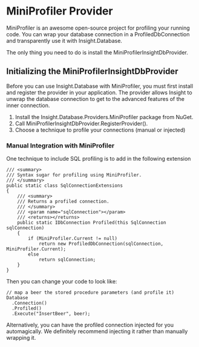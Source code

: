 # MiniProfiler Provider #

MiniProfiler is an awesome open-source project for profiling your running code. You can wrap your database connection in a ProfiledDbConnection and transparently use it with Insight.Database.

The only thing you need to do is install the MiniProfilerInsightDbProvider.

## Initializing the MiniProfilerInsightDbProvider ##

Before you can use Insight.Database with MiniProfiler, you must first install and register the provider in your application. The provider allows Insight to unwrap the database connection to get to the advanced features of the inner connection.

1. Install the Insight.Database.Providers.MiniProfiler package from NuGet.
2. Call MiniProfilerInsightDbProvider.RegisterProvider(). 
3. Choose a technique to profile your connections (manual or injected)

### Manual Integration with MiniProfiler ###

One technique to include SQL profiling is to add in the following extension

	/// <summary>
	/// Syntax sugar for profiling using MiniProfiler.
	/// </summary>
	public static class SqlConnectionExtensions
	{
		/// <summary>
		/// Returns a profiled connection.
		/// </summary>
		/// <param name="sqlConnection"></param>
		/// <returns></returns>
		public static IDbConnection Profiled(this SqlConnection sqlConnection)
		{
			if (MiniProfiler.Current != null)
				return new ProfiledDbConnection(sqlConnection, MiniProfiler.Current);
			else
				return sqlConnection;
		}
	}

Then you can change your code to look like:

    // map a beer the stored procedure parameters (and profile it)
    Database
      .Connection()
      .Profiled()
      .Execute("InsertBeer", beer);

Alternatively, you can have the profiled connection injected for you automagically. We definitely recommend injecting it rather than manually wrapping it.